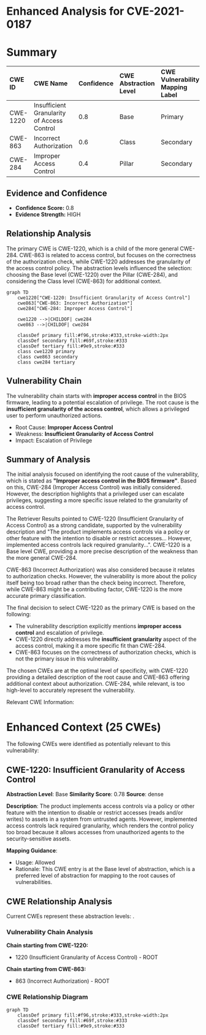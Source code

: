 # Enhanced Analysis for CVE-2021-0187

# Summary
| CWE ID  | CWE Name                                                       | Confidence | CWE Abstraction Level | CWE Vulnerability Mapping Label | CWE-Vulnerability Mapping Notes |
| :-------- | :------------------------------------------------------------- | :--------- | :-------------------- | :------------------------------ | :------------------------------ |
| CWE-1220  | Insufficient Granularity of Access Control                   | 0.8        | Base                  | Primary                        | Allowed                         |
| CWE-863   | Incorrect Authorization                                        | 0.6        | Class                 | Secondary                      | Allowed-with-Review           |
| CWE-284   | Improper Access Control                                        | 0.4        | Pillar                | Secondary                      | Discouraged                     |

## Evidence and Confidence

*   **Confidence Score:** 0.8
*   **Evidence Strength:** HIGH

## Relationship Analysis
The primary CWE is CWE-1220, which is a child of the more general CWE-284. CWE-863 is related to access control, but focuses on the correctness of the authorization check, while CWE-1220 addresses the granularity of the access control policy. The abstraction levels influenced the selection: choosing the Base level (CWE-1220) over the Pillar (CWE-284), and considering the Class level (CWE-863) for additional context.

```mermaid
graph TD
    cwe1220["CWE-1220: Insufficient Granularity of Access Control"]
    cwe863["CWE-863: Incorrect Authorization"]
    cwe284["CWE-284: Improper Access Control"]
    
    cwe1220 -->|CHILDOF| cwe284
    cwe863 -->|CHILDOF| cwe284
    
    classDef primary fill:#f96,stroke:#333,stroke-width:2px
    classDef secondary fill:#69f,stroke:#333
    classDef tertiary fill:#9e9,stroke:#333
    class cwe1220 primary
    class cwe863 secondary
    class cwe284 tertiary
```

## Vulnerability Chain
The vulnerability chain starts with **improper access control** in the BIOS firmware, leading to a potential escalation of privilege. The root cause is the **insufficient granularity of the access control**, which allows a privileged user to perform unauthorized actions.
  - Root Cause: **Improper Access Control**
  - Weakness: **Insufficient Granularity of Access Control**
  - Impact: Escalation of Privilege

## Summary of Analysis
The initial analysis focused on identifying the root cause of the vulnerability, which is stated as **"Improper access control in the BIOS firmware"**. Based on this, CWE-284 (Improper Access Control) was initially considered. However, the description highlights that a privileged user can escalate privileges, suggesting a more specific issue related to the granularity of access control.

The Retriever Results pointed to CWE-1220 (Insufficient Granularity of Access Control) as a strong candidate, supported by the vulnerability description and "The product implements access controls via a policy or other feature with the intention to disable or restrict accesses... However, implemented access controls lack required granularity...". CWE-1220 is a Base level CWE, providing a more precise description of the weakness than the more general CWE-284.

CWE-863 (Incorrect Authorization) was also considered because it relates to authorization checks. However, the vulnerability is more about the policy itself being too broad rather than the check being incorrect. Therefore, while CWE-863 might be a contributing factor, CWE-1220 is the more accurate primary classification.

The final decision to select CWE-1220 as the primary CWE is based on the following:

*   The vulnerability description explicitly mentions **improper access control** and escalation of privilege.
*   CWE-1220 directly addresses the **insufficient granularity** aspect of the access control, making it a more specific fit than CWE-284.
*   CWE-863 focuses on the correctness of authorization checks, which is not the primary issue in this vulnerability.

The chosen CWEs are at the optimal level of specificity, with CWE-1220 providing a detailed description of the root cause and CWE-863 offering additional context about authorization. CWE-284, while relevant, is too high-level to accurately represent the vulnerability.

Relevant CWE Information:
# Enhanced Context (25 CWEs)
The following CWEs were identified as potentially relevant to this vulnerability:

## CWE-1220: Insufficient Granularity of Access Control
**Abstraction Level**: Base
**Similarity Score**: 0.78
**Source**: dense

**Description**:
The product implements access controls via a policy or other feature with the intention to disable or restrict accesses (reads and/or writes) to assets in a system from untrusted agents. However, implemented access controls lack required granularity, which renders the control policy too broad because it allows accesses from unauthorized agents to the security-sensitive assets.

**Mapping Guidance**:
- Usage: Allowed
- Rationale: This CWE entry is at the Base level of abstraction, which is a preferred level of abstraction for mapping to the root causes of vulnerabilities.


## CWE Relationship Analysis

Current CWEs represent these abstraction levels: .


### Vulnerability Chain Analysis

**Chain starting from CWE-1220:**
- 1220 (Insufficient Granularity of Access Control) - ROOT


**Chain starting from CWE-863:**
- 863 (Incorrect Authorization) - ROOT



### CWE Relationship Diagram

```mermaid
graph TD
    classDef primary fill:#f96,stroke:#333,stroke-width:2px
    classDef secondary fill:#69f,stroke:#333
    classDef tertiary fill:#9e9,stroke:#333
```